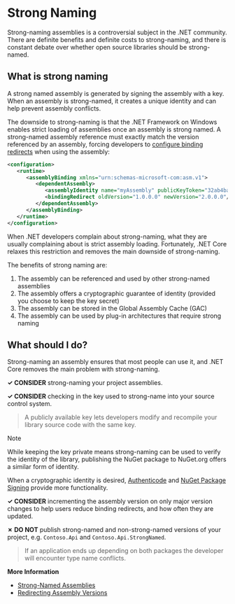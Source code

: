 # Strong Naming

Strong-naming assemblies is a controversial subject in the .NET community. There are definite benefits and definite costs to strong-naming, and there is constant debate over whether open source libraries should be strong-named.

## What is strong naming

A strong named assembly is generated by signing the assembly with a key. When an assembly is strong-named, it creates a unique identity and can help prevent assembly conflicts.

The downside to strong-naming is that the .NET Framework on Windows enables strict loading of assemblies once an assembly is strong named. A strong-named assembly reference must exactly match the version referenced by an assembly, forcing developers to [configure binding redirects](https://docs.microsoft.com/en-us/dotnet/framework/configure-apps/redirect-assembly-versions) when using the assembly:

```xml
<configuration>
   <runtime>
      <assemblyBinding xmlns="urn:schemas-microsoft-com:asm.v1">
         <dependentAssembly>
            <assemblyIdentity name="myAssembly" publicKeyToken="32ab4ba45e0a69a1" culture="neutral" />
            <bindingRedirect oldVersion="1.0.0.0" newVersion="2.0.0.0"/>
         </dependentAssembly>
      </assemblyBinding>
   </runtime>
</configuration>
```

When .NET developers complain about strong-naming, what they are usually complaining about is strict assembly loading. Fortunately, .NET Core relaxes this restriction and removes the main downside of strong-naming.

The benefits of strong naming are:

1. The assembly can be referenced and used by other strong-named assemblies
2. The assembly offers a cryptographic guarantee of identity (provided you choose to keep the key secret)
3. The assembly can be stored in the Global Assembly Cache (GAC)
4. The assembly can be used by plug-in architectures that require strong naming

## What should I do?

Strong-naming an assembly ensures that most people can use it, and .NET Core removes the main problem with strong-naming.

**✓ CONSIDER** strong-naming your project assemblies.

**✓ CONSIDER** checking in the key used to strong-name into your source control system.

> A publicly available key lets developers modify and recompile your library source code with the same key.

> [!NOTE]
> While keeping the key private means strong-naming can be used to verify the identity of the library, publishing the NuGet package to NuGet.org offers a similar form of identity.
>
> When a cryptographic identity is desired, [Authenticode](https://docs.microsoft.com/en-us/windows-hardware/drivers/install/authenticode) and [NuGet Package Signing](https://docs.microsoft.com/en-us/nuget/create-packages/sign-a-package) provide more functionality.

**✓ CONSIDER** incrementing the assembly version on only major version changes to help users reduce binding redirects, and how often they are updated.

**✗ DO NOT** publish strong-named and non-strong-named versions of your project, e.g. `Contoso.Api` and `Contoso.Api.StrongNamed`.

> If an application ends up depending on both packages the developer will encounter type name conflicts.

**More Information**

* [Strong-Named Assemblies](https://docs.microsoft.com/en-us/dotnet/framework/app-domains/strong-named-assemblies)
* [Redirecting Assembly Versions](https://docs.microsoft.com/en-us/dotnet/framework/configure-apps/redirect-assembly-versions)